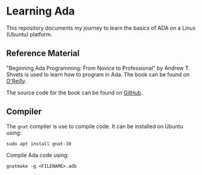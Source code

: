 # Learning Ada

This repository documents my journey to learn the basics of ADA on a Linux 
(Ubuntu) platform.

## Reference Material

"Beginning Ada Programming: From Novice to Professional" by Andrew T. Shvets is
used to learn how to program in Ada. The book can be found on [O'Reilly](https://learning.oreilly.com/library/view/beginning-ada-programming/9781484254288/).

The source code for the book can be found on [GitHub](https://github.com/apress/beginning-ada-programming).

## Compiler

The `gnat` compiler is use to compile code. It can be installed on Ubuntu using:
```
sudo apt install gnat-10
```

Compile Ada code using:
```
gnatmake -g <FILENAME>.adb 

```

